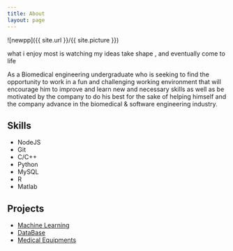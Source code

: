 ```yaml
---
title: About
layout: page
---
```

![newpp]({{ site.url }}/{{ site.picture }})
<p> what i enjoy most is watching my ideas take shape , and eventually come to life <p>
<p>As a Biomedical engineering
undergraduate who is seeking to find
the opportunity to work in a fun and
challenging working
environment that will encourage him
to improve and learn new
and necessary skills as well as be
motivated by the company to do
his best for the sake of helping
himself and the company
advance in the biomedical &
software engineering industry.</p>

<h2>Skills</h2>

<ul class="skill-list">
	<li>NodeJS</li>
	<li>Git</li>
	<li>C/C++</li>
	<li>Python</li>
	<li>MySQL </li>
	<li>R</li>
	<li>Matlab</li>
</ul>

<h2>Projects</h2>

<ul>
	<li><a href="https://github.com/">Machine Learning</a></li>
	<li><a href="https://github.com/">DataBase</a></li>
	<li><a href="https://github.com/">Medical Equipments</a></li>
</ul>
